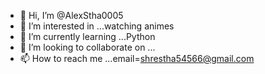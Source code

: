 - 👋 Hi, I’m @AlexStha0005
- 👀 I’m interested in ...watching animes
- 🌱 I’m currently learning ...Python
- 💞️ I’m looking to collaborate on ...
- 📫 How to reach me ...email=shrestha54566@gmail.com

<!---
AlexStha0005/AlexStha0005 is a ✨ special ✨ repository because its `README.md` (this file) appears on your GitHub profile.
You can click the Preview link to take a look at your changes.
--->
